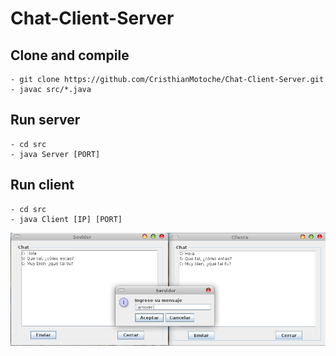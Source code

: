 # Chat-Client-Server

## Clone and compile
```
- git clone https://github.com/CristhianMotoche/Chat-Client-Server.git
- javac src/*.java
```

## Run server

```
- cd src
- java Server [PORT]
```
## Run client

```
- cd src
- java Client [IP] [PORT]
```

![Example](Img.png)
